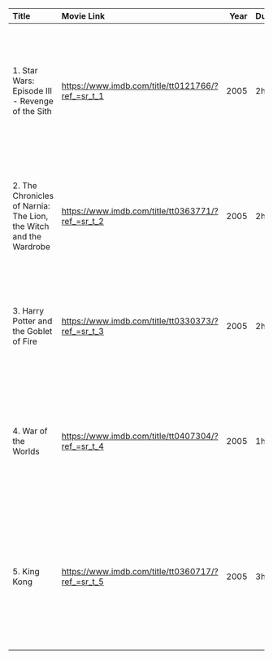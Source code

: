| Title                                                             | Movie Link                                        |   Year | Duration   | MPA   |   Rating | Votes   |   budget |   grossWorldWide |   gross_US_Canada |   opening_weekend_Gross | directors            | writers                                                 | stars                                                      | genres                                                                                                                                                       | countries_origin                                                        | filming_locations                                            | production_companies                                                  | Languages                                        |   wins |   nominations |   oscars |   release_date |
|:------------------------------------------------------------------|:--------------------------------------------------|-------:|:-----------|:------|---------:|:--------|---------:|-----------------:|------------------:|------------------------:|:---------------------|:--------------------------------------------------------|:-----------------------------------------------------------|:-------------------------------------------------------------------------------------------------------------------------------------------------------------|:------------------------------------------------------------------------|:-------------------------------------------------------------|:----------------------------------------------------------------------|:-------------------------------------------------|-------:|--------------:|---------:|---------------:|
| 1. Star Wars: Episode III - Revenge of the Sith                   | https://www.imdb.com/title/tt0121766/?ref_=sr_t_1 |   2005 | 2h 20m     | PG-13 |      7.6 | 867K    | 1.13e+08 |      8.50036e+08 |       3.80271e+08 |             1.08436e+08 | ['George Lucas']     | ['George Lucas']                                        | ['Hayden Christensen', 'Natalie Portman', 'Ewan McGregor'] | ['Action Epic', 'Adventure Epic', 'Dark Fantasy', 'Fantasy Epic', 'Sci-Fi Epic', 'Space Sci-Fi', 'Tragedy', 'Action', 'Adventure', 'Fantasy']                | ['United States', 'Italy', 'Switzerland', 'Thailand', 'United Kingdom'] | ['Mount Etna, Catania, Sicily, Italy']                       | ['Lucasfilm', 'Mestiere Cinema', 'Pandora Films']                     | ['English']                                      |      0 |            64 |        1 |           2005 |
| 2. The Chronicles of Narnia: The Lion, the Witch and the Wardrobe | https://www.imdb.com/title/tt0363771/?ref_=sr_t_2 |   2005 | 2h 23m     | PG    |      6.9 | 438K    | 1.8e+08  |      7.45013e+08 |       2.91711e+08 |             6.55563e+07 | ['Andrew Adamson']   | ['Ann Peacock', 'Andrew Adamson', 'Christopher Markus'] | ['Tilda Swinton', 'Georgie Henley', 'William Moseley']     | ['Fantasy Epic', 'Supernatural Fantasy', 'Sword & Sorcery', 'Teen Adventure', 'Adventure', 'Family', 'Fantasy']                                              | ['United Kingdom', 'United States']                                     | ['Adrspach National Park, Trutnov, Czech Republic']          | ['Walt Disney Pictures', 'Walden Media']                              | ['English', 'German', 'Brazilian Sign Language'] |      0 |            46 |        0 |           2005 |
| 3. Harry Potter and the Goblet of Fire                            | https://www.imdb.com/title/tt0330373/?ref_=sr_t_3 |   2005 | 2h 37m     | PG-13 |      7.7 | 705K    | 1.5e+08  |      8.97469e+08 |       2.9047e+08  |             1.02686e+08 | ['Mike Newell']      | ['Steve Kloves', 'J.K. Rowling']                        | ['Daniel Radcliffe', 'Emma Watson', 'Rupert Grint']        | ['Sword & Sorcery', 'Teen Adventure', 'Teen Fantasy', 'Adventure', 'Family', 'Fantasy', 'Mystery']                                                           | ['United Kingdom', 'United States']                                     | ['Glenfinnan Viaduct, Fort William, Highland, Scotland, UK'] | ['Warner Bros.', 'Heyday Films', 'Patalex Productions']               | ['English', 'French', 'Latin']                   |      0 |            48 |        1 |           2005 |
| 4. War of the Worlds                                              | https://www.imdb.com/title/tt0407304/?ref_=sr_t_4 |   2005 | 1h 57m     | PG-13 |      6.5 | 485K    | 1.32e+08 |      6.03874e+08 |       2.3428e+08  |             6.48787e+07 | ['Steven Spielberg'] | ['Josh Friedman', 'David Koepp', 'H.G. Wells']          | ['Tom Cruise', 'Dakota Fanning', 'Tim Robbins']            | ['Action Epic', 'Adventure Epic', 'Alien Invasion', 'Disaster', 'Sci-Fi Epic', 'Urban Adventure', 'Action', 'Adventure', 'Sci-Fi']                           | ['United States']                                                       | ['JF Kennedy Blvd., Bayonne, New Jersey, USA']               | ['Paramount Pictures', 'Dreamworks Pictures', 'Amblin Entertainment'] | ['English']                                      |      0 |            49 |        3 |           2005 |
| 5. King Kong                                                      | https://www.imdb.com/title/tt0360717/?ref_=sr_t_5 |   2005 | 3h 7m      | PG-13 |      7.2 | 455K    | 2.07e+08 |      5.56906e+08 |       2.1808e+08  |             5.01301e+07 | ['Peter Jackson']    | ['Fran Walsh', 'Philippa Boyens', 'Peter Jackson']      | ['Naomi Watts', 'Jack Black', 'Adrien Brody']              | ['Adventure Epic', 'Dark Romance', 'Dinosaur Adventure', 'Globetrotting Adventure', 'Jungle Adventure', 'Urban Adventure', 'Action', 'Adventure', 'Romance'] | ['United States', 'New Zealand', 'Germany']                             | ['Shelly Bay, Wellington, New Zealand']                      | ['Universal Pictures', 'WingNut Films', 'Big Primate Pictures']       | ['English']                                      |      0 |           104 |        0 |           2005 |